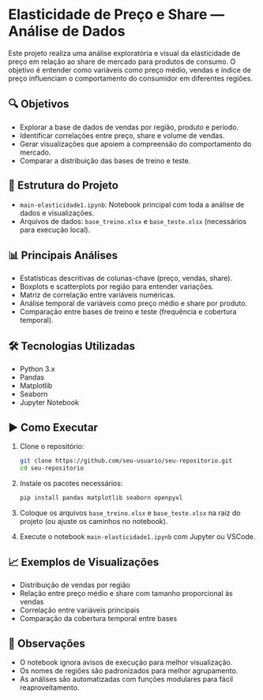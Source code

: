 # Elasticidade de Preço e Share — Análise de Dados

Este projeto realiza uma análise exploratória e visual da elasticidade de preço em relação ao share de mercado para produtos de consumo. O objetivo é entender como variáveis como preço médio, vendas e índice de preço influenciam o comportamento do consumidor em diferentes regiões.

## 🔍 Objetivos

* Explorar a base de dados de vendas por região, produto e período.
* Identificar correlações entre preço, share e volume de vendas.
* Gerar visualizações que apoiem a compreensão do comportamento do mercado.
* Comparar a distribuição das bases de treino e teste.

## 📁 Estrutura do Projeto

* `main-elasticidade1.ipynb`: Notebook principal com toda a análise de dados e visualizações.
* Arquivos de dados: `base_treino.xlsx` e `base_teste.xlsx` (necessários para execução local).

## 📊 Principais Análises

* Estatísticas descritivas de colunas-chave (preço, vendas, share).
* Boxplots e scatterplots por região para entender variações.
* Matriz de correlação entre variáveis numéricas.
* Análise temporal de variáveis como preço médio e share por produto.
* Comparação entre bases de treino e teste (frequência e cobertura temporal).

## 🛠️ Tecnologias Utilizadas

* Python 3.x
* Pandas
* Matplotlib
* Seaborn
* Jupyter Notebook

## ▶️ Como Executar

1. Clone o repositório:

   ```bash
   git clone https://github.com/seu-usuario/seu-repositorio.git
   cd seu-repositorio
   ```

2. Instale os pacotes necessários:

   ```bash
   pip install pandas matplotlib seaborn openpyxl
   ```

3. Coloque os arquivos `base_treino.xlsx` e `base_teste.xlsx` na raiz do projeto (ou ajuste os caminhos no notebook).

4. Execute o notebook `main-elasticidade1.ipynb` com Jupyter ou VSCode.

## 📈 Exemplos de Visualizações

* Distribuição de vendas por região
* Relação entre preço médio e share com tamanho proporcional às vendas
* Correlação entre variáveis principais
* Comparação da cobertura temporal entre bases

## 📌 Observações

* O notebook ignora avisos de execução para melhor visualização.
* Os nomes de regiões são padronizados para melhor agrupamento.
* As análises são automatizadas com funções modulares para fácil reaproveitamento.
